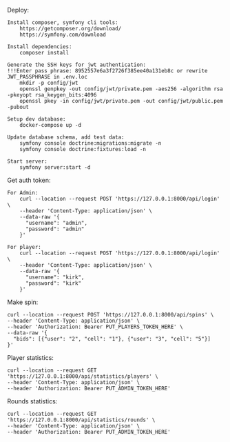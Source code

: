 Deploy:
    
    Install composer, symfony cli tools:
        https://getcomposer.org/download/
        https://symfony.com/download

    Install dependencies:
        composer install
    
    Generate the SSH keys for jwt authentication:
    !!!Enter pass phrase: 8952557e6a3f2726f385ee40a131eb8c or rewrite JWT_PASSPHRASE in .env.loc
        mkdir -p config/jwt
        openssl genpkey -out config/jwt/private.pem -aes256 -algorithm rsa -pkeyopt rsa_keygen_bits:4096
        openssl pkey -in config/jwt/private.pem -out config/jwt/public.pem -pubout
    
    Setup dev database:
        docker-compose up -d
    
    Update database schema, add test data:
        symfony console doctrine:migrations:migrate -n
        symfony console doctrine:fixtures:load -n
        
    Start server:
        symfony server:start -d

Get auth token:
    
    For Admin:
        curl --location --request POST 'https://127.0.0.1:8000/api/login' \
        --header 'Content-Type: application/json' \
        --data-raw '{
          "username": "admin",
          "password": "admin"
        }'
    
    For player:
        curl --location --request POST 'https://127.0.0.1:8000/api/login' \
        --header 'Content-Type: application/json' \
        --data-raw '{
          "username": "kirk",
          "password": "kirk"
        }'

Make spin:

    curl --location --request POST 'https://127.0.0.1:8000/api/spins' \
    --header 'Content-Type: application/json' \
    --header 'Authorization: Bearer PUT_PLAYERS_TOKEN_HERE' \
    --data-raw '{
      "bids": [{"user": "2", "cell": "1"}, {"user": "3", "cell": "5"}]
    }'

Player statistics:

    curl --location --request GET 'https://127.0.0.1:8000/api/statistics/players' \
    --header 'Content-Type: application/json' \
    --header 'Authorization: Bearer PUT_ADMIN_TOKEN_HERE'

Rounds statistics:

    curl --location --request GET 'https://127.0.0.1:8000/api/statistics/rounds' \
    --header 'Content-Type: application/json' \
    --header 'Authorization: Bearer PUT_ADMIN_TOKEN_HERE'